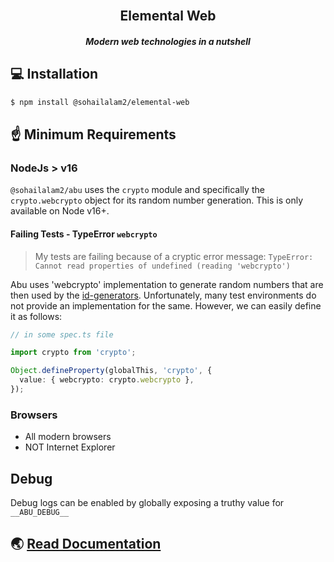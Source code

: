 <section align="center">
  <br />
  <h1>Elemental Web</h1>
  <h5>Modern web technologies in a nutshell</h5>
</section>

## 💻 Installation

```bash
$ npm install @sohailalam2/elemental-web
```

## ☝️ Minimum Requirements

### NodeJs > v16

`@sohailalam2/abu` uses the `crypto` module and specifically the `crypto.webcrypto` object for its random number
generation.
This is only available on Node v16+.

#### Failing Tests - TypeError `webcrypto`

> My tests are failing because of a cryptic error message:
> `TypeError: Cannot read properties of undefined (reading 'webcrypto')`

Abu uses 'webcrypto' implementation to generate random numbers that are then used by the [id-generators](https://sohailalam2.github.io/abu/id-generators/).
Unfortunately, many test environments do not provide an implementation for the same. However, we can easily define it as follows:

```ts
// in some spec.ts file

import crypto from 'crypto';

Object.defineProperty(globalThis, 'crypto', {
  value: { webcrypto: crypto.webcrypto },
});
```

### Browsers

- All modern browsers
- NOT Internet Explorer

## Debug

Debug logs can be enabled by globally exposing a truthy value for `__ABU_DEBUG__`

## 🌏 [Read Documentation](https://sohailalam2.github.io/elemental-web/)

